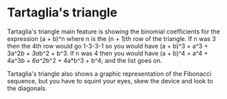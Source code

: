 # Tartaglia's triangle

Tartaglia's triangle main feature is showing the binomial coefficients for the expression
(a + b)^n where n is the (n + 1)th row of the triangle. If n was 3 then the 4th row would
go 1-3-3-1 so you would have (a + b)^3 = a^3 + 3a^2*b + 3a*b^2 + b^3. If n was 4 then you
would have (a + b)^4 = a^4 + 4a^3*b + 6a^2*b^2 + 4a*b^3 + b^4; and the list goes on.

Tartaglia's triangle also shows a graphic representation of the Fibonacci sequence,
but you have to squint your eyes, skew the device and look to the diagonals.
